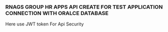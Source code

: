 <h3>RNAGS GROUP HR APPS API CREATE FOR TEST APPLICATION CONNECTION WITH ORALCE DATABASE
</h1>
<p>Here use JWT token For Api Security </p>

